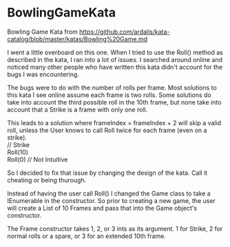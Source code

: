 # BowlingGameKata
Bowling Game Kata from https://github.com/ardalis/kata-catalog/blob/master/katas/Bowling%20Game.md

I went a little overboard on this one.  When I tried to use the Roll() method as described in the kata, I ran into a lot of issues.
I searched around online and noticed many other people who have written this kata didn't account for the bugs I was encountering.

The bugs were to do with the number of rolls per frame.  Most solutions to this kata I see online assume each frame is two rolls.
Some solutions do take into account the third possible roll in the 10th frame, but none take into account that a Strike is a frame with only one roll.

This leads to a solution where frameIndex = frameIndex + 2 will skip a valid roll, unless the User knows to call Roll twice for each frame (even on a strike). </br>
// Strike </br>
Roll(10) </br>
Roll(0) // Not Intuitive </br>

So I decided to fix that issue by changing the design of the kata.  Call it cheating or being thurough.

Instead of having the user call Roll() I changed the Game class to take a IEnumerable<Frame> in the constructor.
So prior to creating a new game, the user will create a List of 10 Frames and pass that into the Game object's constructor.

The Frame constructor takes 1, 2, or 3 ints as its argument. 1 for Strike, 2 for normal rolls or a spare, or 3 for an extended 10th frame.
